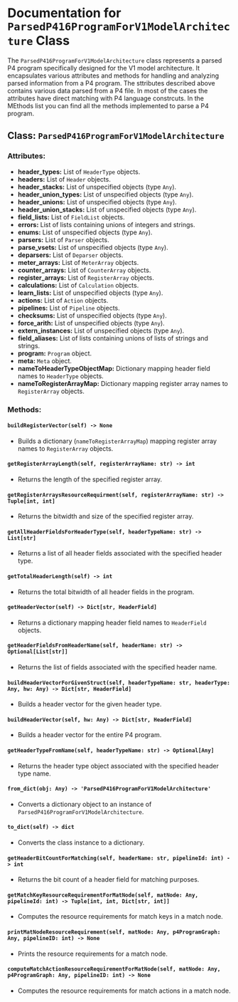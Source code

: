 # Documentation for `ParsedP416ProgramForV1ModelArchitecture` Class

The `ParsedP416ProgramForV1ModelArchitecture` class represents a parsed P4 program specifically designed for the V1 model architecture. It encapsulates various attributes and methods for handling and analyzing parsed information from a P4 program. The sttributes described above contains various data parsed from a P4 file. 
In most of the cases the attributes have direct matching with P4 language constrcuts. In the MEthods list you can find all the methods implemented to parse a P4 program. 

## Class: `ParsedP416ProgramForV1ModelArchitecture`

### Attributes:

- **header_types:** List of `HeaderType` objects.
- **headers:** List of `Header` objects.
- **header_stacks:** List of unspecified objects (type `Any`).
- **header_union_types:** List of unspecified objects (type `Any`).
- **header_unions:** List of unspecified objects (type `Any`).
- **header_union_stacks:** List of unspecified objects (type `Any`).
- **field_lists:** List of `FieldList` objects.
- **errors:** List of lists containing unions of integers and strings.
- **enums:** List of unspecified objects (type `Any`).
- **parsers:** List of `Parser` objects.
- **parse_vsets:** List of unspecified objects (type `Any`).
- **deparsers:** List of `Deparser` objects.
- **meter_arrays:** List of `MeterArray` objects.
- **counter_arrays:** List of `CounterArray` objects.
- **register_arrays:** List of `RegisterArray` objects.
- **calculations:** List of `Calculation` objects.
- **learn_lists:** List of unspecified objects (type `Any`).
- **actions:** List of `Action` objects.
- **pipelines:** List of `Pipeline` objects.
- **checksums:** List of unspecified objects (type `Any`).
- **force_arith:** List of unspecified objects (type `Any`).
- **extern_instances:** List of unspecified objects (type `Any`).
- **field_aliases:** List of lists containing unions of lists of strings and strings.
- **program:** `Program` object.
- **meta:** `Meta` object.
- **nameToHeaderTypeObjectMap:** Dictionary mapping header field names to `HeaderType` objects.
- **nameToRegisterArrayMap:** Dictionary mapping register array names to `RegisterArray` objects.

### Methods:

#### `buildRegisterVector(self) -> None`
- Builds a dictionary (`nameToRegisterArrayMap`) mapping register array names to `RegisterArray` objects.

#### `getRegisterArrayLength(self, registerArrayName: str) -> int`
- Returns the length of the specified register array.

#### `getRegisterArraysResourceRequirment(self, registerArrayName: str) -> Tuple[int, int]`
- Returns the bitwidth and size of the specified register array.

#### `getAllHeaderFieldsForHeaderType(self, headerTypeName: str) -> List[str]`
- Returns a list of all header fields associated with the specified header type.

#### `getTotalHeaderLength(self) -> int`
- Returns the total bitwidth of all header fields in the program.

#### `getHeaderVector(self) -> Dict[str, HeaderField]`
- Returns a dictionary mapping header field names to `HeaderField` objects.

#### `getHeaderFieldsFromHeaderName(self, headerName: str) -> Optional[List[str]]`
- Returns the list of fields associated with the specified header name.

#### `buildHeaderVectorForGivenStruct(self, headerTypeName: str, headerType: Any, hw: Any) -> Dict[str, HeaderField]`
- Builds a header vector for the given header type.

#### `buildHeaderVector(self, hw: Any) -> Dict[str, HeaderField]`
- Builds a header vector for the entire P4 program.

#### `getHeaderTypeFromName(self, headerTypeName: str) -> Optional[Any]`
- Returns the header type object associated with the specified header type name.

#### `from_dict(obj: Any) -> 'ParsedP416ProgramForV1ModelArchitecture'`
- Converts a dictionary object to an instance of `ParsedP416ProgramForV1ModelArchitecture`.

#### `to_dict(self) -> dict`
- Converts the class instance to a dictionary.

#### `getHeaderBitCountForMatching(self, headerName: str, pipelineId: int) -> int`
- Returns the bit count of a header field for matching purposes.

#### `getMatchKeyResourceRequirementForMatNode(self, matNode: Any, pipelineId: int) -> Tuple[int, int, Dict[str, int]]`
- Computes the resource requirements for match keys in a match node.

#### `printMatNodeResourceRequirement(self, matNode: Any, p4ProgramGraph: Any, pipelineID: int) -> None`
- Prints the resource requirements for a match node.

#### `computeMatchActionResourceRequirementForMatNode(self, matNode: Any, p4ProgramGraph: Any, pipelineID: int) -> None`
- Computes the resource requirements for match actions in a match node.


